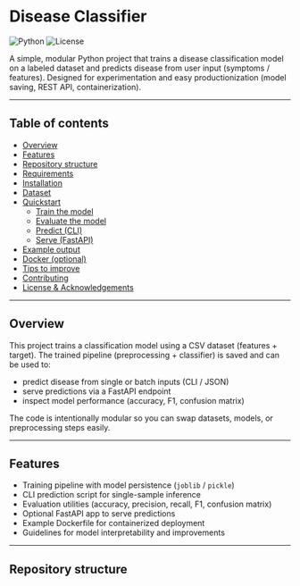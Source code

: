 # Disease Classifier

![Python](https://img.shields.io/badge/python-3.8%2B-blue) ![License](https://img.shields.io/badge/license-MIT-green)

A simple, modular Python project that trains a disease classification model on a labeled dataset and predicts disease from user input (symptoms / features). Designed for experimentation and easy productionization (model saving, REST API, containerization).

---

## Table of contents
- [Overview](#overview)
- [Features](#features)
- [Repository structure](#repository-structure)
- [Requirements](#requirements)
- [Installation](#installation)
- [Dataset](#dataset)
- [Quickstart](#quickstart)
  - [Train the model](#train-the-model)
  - [Evaluate the model](#evaluate-the-model)
  - [Predict (CLI)](#predict-cli)
  - [Serve (FastAPI)](#serve-fastapi)
- [Example output](#example-output)
- [Docker (optional)](#docker-optional)
- [Tips to improve](#tips-to-improve)
- [Contributing](#contributing)
- [License & Acknowledgements](#license--acknowledgements)

---

## Overview
This project trains a classification model using a CSV dataset (features + target). The trained pipeline (preprocessing + classifier) is saved and can be used to:

- predict disease from single or batch inputs (CLI / JSON)
- serve predictions via a FastAPI endpoint
- inspect model performance (accuracy, F1, confusion matrix)

The code is intentionally modular so you can swap datasets, models, or preprocessing steps easily.

---

## Features
- Training pipeline with model persistence (`joblib` / `pickle`)
- CLI prediction script for single-sample inference
- Evaluation utilities (accuracy, precision, recall, F1, confusion matrix)
- Optional FastAPI app to serve predictions
- Example Dockerfile for containerized deployment
- Guidelines for model interpretability and improvements

---

## Repository structure

